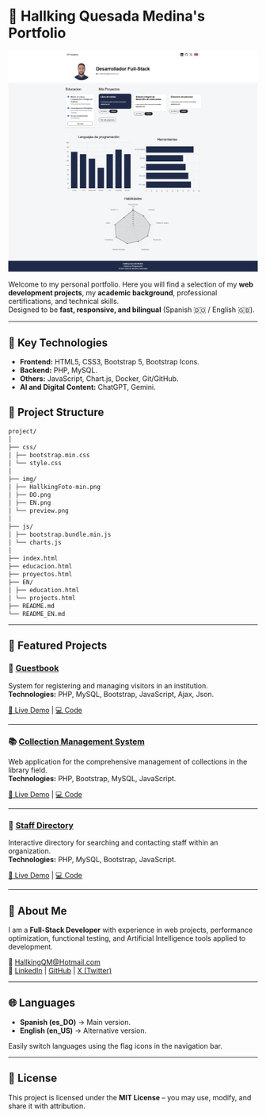 # 💼 Hallking Quesada Medina's Portfolio

![Portfolio Screenshot](img/PortafolioScreenshot.png)

Welcome to my personal portfolio. Here you will find a selection of my **web development projects**, my **academic background**, professional certifications, and technical skills.  
Designed to be **fast, responsive, and bilingual** (Spanish 🇩🇴 / English 🇬🇧).

---

## 🚀 Key Technologies
- **Frontend:** HTML5, CSS3, Bootstrap 5, Bootstrap Icons.
- **Backend:** PHP, MySQL.
- **Others:** JavaScript, Chart.js, Docker, Git/GitHub.
- **AI and Digital Content:** ChatGPT, Gemini.

## 📂 Project Structure

```
project/
│
├── css/
│ ├── bootstrap.min.css
│ └── style.css
│
├── img/
│ ├── HallkingFoto-min.png
│ ├── DO.png
│ ├── EN.png
│ └── preview.png
│
├── js/
│ ├── bootstrap.bundle.min.js
│ └── charts.js
│
├── index.html
├── educacion.html
├── proyectos.html
├── EN/
│ ├── education.html
│ └── projects.html
├── README.md
└── README_EN.md
```

---

## 📂 Featured Projects

### 📝 [Guestbook](#)
System for registering and managing visitors in an institution.  
**Technologies:** PHP, MySQL, Bootstrap, JavaScript, Ajax, Json.  

[🔗 Live Demo](#) | [💻 Code](#)

---

### 📚 [Collection Management System](#)
Web application for the comprehensive management of collections in the library field.  
**Technologies:** PHP, Bootstrap, MySQL, JavaScript.  

[🔗 Live Demo](#) | [💻 Code](#)

---

### 👥 [Staff Directory](#)
Interactive directory for searching and contacting staff within an organization.  
**Technologies:** PHP, MySQL, Bootstrap, JavaScript.  

[🔗 Live Demo](#) | [💻 Code](#)

---

## 📜 About Me
I am a **Full-Stack Developer** with experience in web projects, performance optimization, functional testing, and Artificial Intelligence tools applied to development.

📧 [HallkingQM@Hotmail.com](mailto:HallkingQM@Hotmail.com) <br>
🔗 [LinkedIn](https://www.linkedin.com/in/hallkingquesadamedina/) | [GitHub](https://github.com/HallkingQM) | [X (Twitter)](https://x.com/HallkingM66318)

---

## 🌐 Languages
- **Spanish (es_DO)** → Main version.  
- **English (en_US)** → Alternative version.  

Easily switch languages using the flag icons in the navigation bar.

---

## 📄 License
This project is licensed under the **MIT License** – you may use, modify, and share it with attribution.